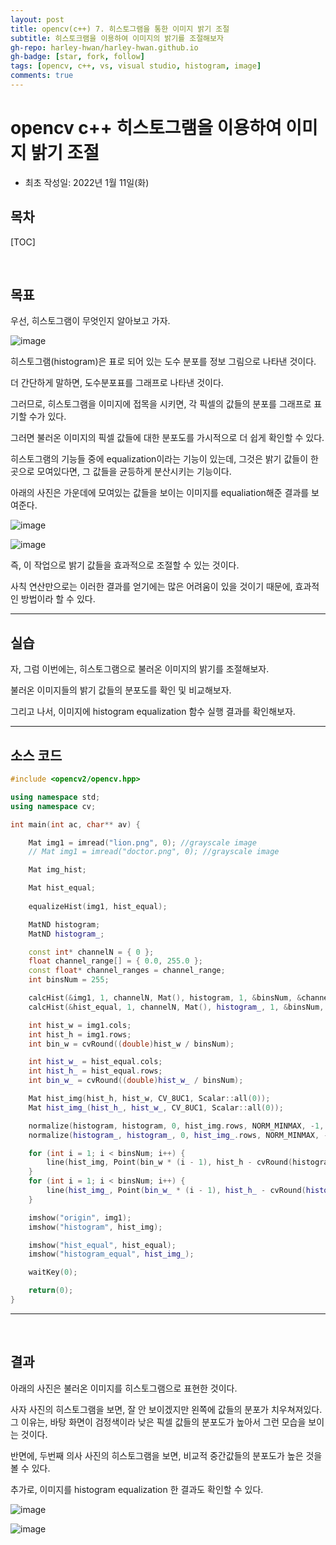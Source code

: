 ```yaml
---
layout: post
title: opencv(c++) 7. 히스토그램을 통한 이미지 밝기 조절
subtitle: 히스토크램을 이용하여 이미지의 밝기를 조절해보자
gh-repo: harley-hwan/harley-hwan.github.io
gh-badge: [star, fork, follow]
tags: [opencv, c++, vs, visual studio, histogram, image]
comments: true
---
```


# opencv c++ 히스토그램을 이용하여 이미지 밝기 조절                     

- 최초 작성일: 2022년 1월 11일(화)

## 목차

[TOC]

<br/>

## 목표

우선, 히스토그램이 무엇인지 알아보고 가자.

![image](https://user-images.githubusercontent.com/68185569/148867411-5bda7371-5133-46c7-b1cc-cedfa49e8e82.png)

히스토그램(histogram)은 표로 되어 있는 도수 분포를 정보 그림으로 나타낸 것이다.<br/>

더 간단하게 말하면, 도수분포표를 그래프로 나타낸 것이다.<br/>

그러므로, 히스토그램을 이미지에 접목을 시키면, 각 픽셀의 값들의 분포를 그래프로 표기할 수가 있다. <br/>

그러면 불러온 이미지의 픽셀 값들에 대한 분포도를 가시적으로 더 쉽게 확인할 수 있다.<br/>

히스토그램의 기능들 중에 equalization이라는 기능이 있는데, 그것은 밝기 값들이 한 곳으로 모여있다면, 그 값들을 균등하게 분산시키는 기능이다.<br/>

아래의 사진은 가운데에 모여있는 값들을 보이는 이미지를 equaliation해준 결과를 보여준다.

![image](https://user-images.githubusercontent.com/68185569/148868932-2f723af4-bdad-47da-86e2-12375b7ae864.png)

![image](https://user-images.githubusercontent.com/68185569/148869035-01eddc2a-5a00-4f4b-9ab5-0721040fe6ba.png)

즉, 이 작업으로 밝기 값들을 효과적으로 조절할 수 있는 것이다. <br/>

사칙 연산만으로는 이러한 결과를 얻기에는 많은 어려움이 있을 것이기 때문에, 효과적인 방법이라 할 수 있다.<br/>
 
---

## 실습

자, 그럼 이번에는, 히스토그램으로 불러온 이미지의 밝기를 조절해보자.<br/>

불러온 이미지들의 밝기 값들의 분포도를 확인 및 비교해보자.<br/>

그리고 나서, 이미지에 histogram equalization 함수 실행 결과를 확인해보자.<br/>

---

## 소스 코드

```c++
#include <opencv2/opencv.hpp>

using namespace std;
using namespace cv;

int main(int ac, char** av) {

	Mat img1 = imread("lion.png", 0); //grayscale image
	// Mat img1 = imread("doctor.png", 0); //grayscale image

	Mat img_hist;

	Mat hist_equal;
	
	equalizeHist(img1, hist_equal);

	MatND histogram;
	MatND histogram_;

	const int* channelN = { 0 };
	float channel_range[] = { 0.0, 255.0 };
	const float* channel_ranges = channel_range;
	int binsNum = 255;

	calcHist(&img1, 1, channelN, Mat(), histogram, 1, &binsNum, &channel_ranges);
	calcHist(&hist_equal, 1, channelN, Mat(), histogram_, 1, &binsNum, &channel_ranges);

	int hist_w = img1.cols;
	int hist_h = img1.rows;
	int bin_w = cvRound((double)hist_w / binsNum);

	int hist_w_ = hist_equal.cols;
	int hist_h_ = hist_equal.rows;
	int bin_w_ = cvRound((double)hist_w_ / binsNum);

	Mat hist_img(hist_h, hist_w, CV_8UC1, Scalar::all(0));
	Mat hist_img_(hist_h_, hist_w_, CV_8UC1, Scalar::all(0));

	normalize(histogram, histogram, 0, hist_img.rows, NORM_MINMAX, -1, Mat());
	normalize(histogram_, histogram_, 0, hist_img_.rows, NORM_MINMAX, -1, Mat());

	for (int i = 1; i < binsNum; i++) {
		line(hist_img, Point(bin_w * (i - 1), hist_h - cvRound(histogram.at<float>(i - 1))), Point(bin_w * (i), hist_h - cvRound(histogram.at<float>(i))), Scalar(255, 0, 0), 1, 8, 0);
	}
	for (int i = 1; i < binsNum; i++) {
		line(hist_img_, Point(bin_w_ * (i - 1), hist_h_ - cvRound(histogram_.at<float>(i - 1))), Point(bin_w_ * (i), hist_h_ - cvRound(histogram_.at<float>(i))), Scalar(255, 0, 0), 1, 8, 0);
	}

	imshow("origin", img1);
	imshow("histogram", hist_img);

	imshow("hist_equal", hist_equal);
	imshow("histogram_equal", hist_img_);

	waitKey(0);

	return(0);
}
```

---

<br/>

## 결과

아래의 사진은 불러온 이미지를 히스토그램으로 표현한 것이다.<br/>

사자 사진의 히스토그램을 보면, 잘 안 보이겠지만 왼쪽에 값들의 분포가 치우쳐져있다. 그 이유는, 바탕 화면이 검정색이라 낮은 픽셀 값들의 분포도가 높아서 그런 모습을 보이는 것이다.<br/>

반면에, 두번째 의사 사진의 히스토그램을 보면, 비교적 중간값들의 분포도가 높은 것을 볼 수 있다. <br/>

추가로, 이미지를 histogram equalization 한 결과도 확인할 수 있다.<br/>

![image](https://user-images.githubusercontent.com/68185569/148870653-cbea65a3-6966-4b9d-a750-5a1ab5e004e7.png)


![image](https://user-images.githubusercontent.com/68185569/148870489-2adada33-dd69-4291-82ee-ef8649f1ad3d.png)



